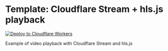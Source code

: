 # Template: Cloudflare Stream + hls.js playback

[![Deploy to Cloudflare Workers](https://deploy.workers.cloudflare.com/button)](https://deploy.workers.cloudflare.com/?url=https://github.com/cloudflare/workers-sdk/tree/main/templates/stream/playback/hls-js)

Example of video playback with Cloudflare Stream and hls.js
